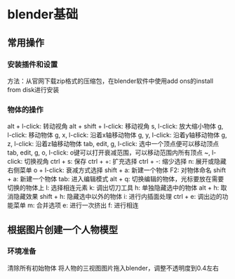# blender基础
## 常用操作
### 安装插件和设置
方法：从官网下载zip格式的压缩包，在blender软件中使用add ons的install from disk进行安装

### 物体的操作
alt + l-click: 转动视角
alt + shift + l-click: 移动视角
s, l-click: 放大缩小物体
g, l-click: 移动物体
g, x, l-click: 沿着x轴移动物体
g, y, l-click: 沿着y轴移动物体
g, z, l-click: 沿着z轴移动物体
tab, edit, g, l-click: 选中一个顶点便可以移动顶点
tab, edit, g, o, l-click: o键可以打开衰减范围，可以移动范围内所有顶点
~, l-click: 切换视角
ctrl + s: 保存
ctrl + +: 扩充选择
ctrl + -: 缩少选择
n: 展开或隐藏右侧菜单
o + l-click: 衰减方式选择
shift + a: 新建一个物体
F2: 对物体命名
shift + a: 新建一个物体
tab: 进入编辑模式
alt + q: 切换编辑的物体，光标要放在需要切换的物体上
l: 选择相连元素
k: 调出切刀工具
h: 单独隐藏选中的物体
alt + h: 取消隐藏效果
shift + h: 隐藏选中以外的物体
i: 进行内插面处理
ctrl + e: 调出边的功能菜单
m: 合并选项
e: 进行一次挤出
f: 进行相连


## 根据图片创建一个人物模型
### 环境准备
清除所有初始物体
将人物的三视图图片拖入blender，调整不透明度到0.4左右



